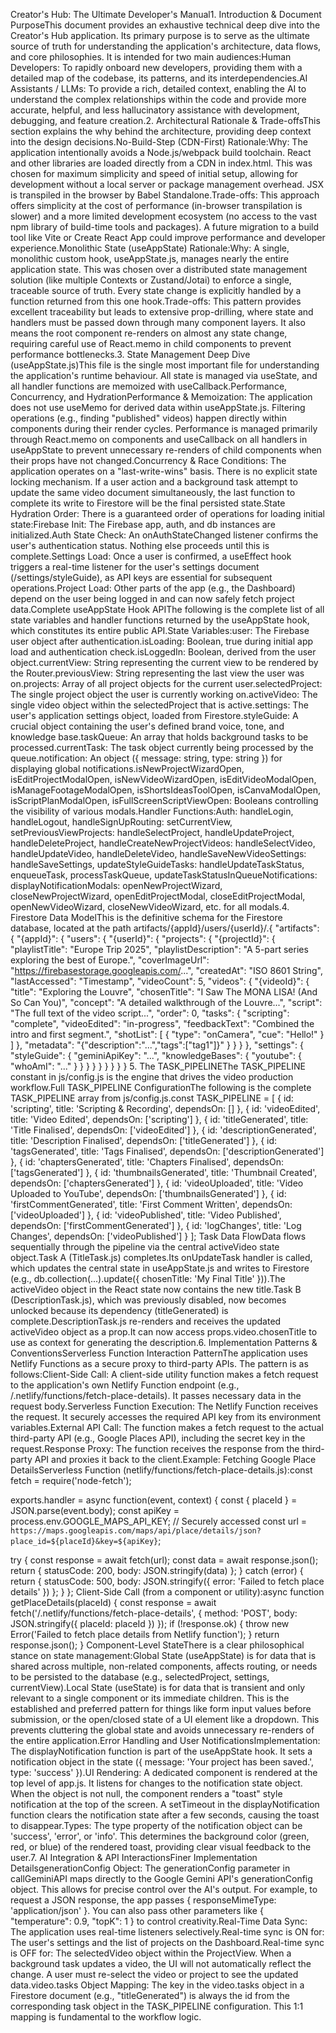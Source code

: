 Creator's Hub: The Ultimate Developer's Manual1. Introduction & Document PurposeThis document provides an exhaustive technical deep dive into the Creator's Hub application. Its primary purpose is to serve as the ultimate source of truth for understanding the application's architecture, data flows, and core philosophies. It is intended for two main audiences:Human Developers: To rapidly onboard new developers, providing them with a detailed map of the codebase, its patterns, and its interdependencies.AI Assistants / LLMs: To provide a rich, detailed context, enabling the AI to understand the complex relationships within the code and provide more accurate, helpful, and less hallucinatory assistance with development, debugging, and feature creation.2. Architectural Rationale & Trade-offsThis section explains the why behind the architecture, providing deep context into the design decisions.No-Build-Step (CDN-First) Rationale:Why: The application intentionally avoids a Node.js/webpack build toolchain. React and other libraries are loaded directly from a CDN in index.html. This was chosen for maximum simplicity and speed of initial setup, allowing for development without a local server or package management overhead. JSX is transpiled in the browser by Babel Standalone.Trade-offs: This approach offers simplicity at the cost of performance (in-browser transpilation is slower) and a more limited development ecosystem (no access to the vast npm library of build-time tools and packages). A future migration to a build tool like Vite or Create React App could improve performance and developer experience.Monolithic State (useAppState) Rationale:Why: A single, monolithic custom hook, useAppState.js, manages nearly the entire application state. This was chosen over a distributed state management solution (like multiple Contexts or Zustand/Jotai) to enforce a single, traceable source of truth. Every state change is explicitly handled by a function returned from this one hook.Trade-offs: This pattern provides excellent traceability but leads to extensive prop-drilling, where state and handlers must be passed down through many component layers. It also means the root <App> component re-renders on almost any state change, requiring careful use of React.memo in child components to prevent performance bottlenecks.3. State Management Deep Dive (useAppState.js)This file is the single most important file for understanding the application's runtime behaviour. All state is managed via useState, and all handler functions are memoized with useCallback.Performance, Concurrency, and HydrationPerformance & Memoization: The application does not use useMemo for derived data within useAppState.js. Filtering operations (e.g., finding "published" videos) happen directly within components during their render cycles. Performance is managed primarily through React.memo on components and useCallback on all handlers in useAppState to prevent unnecessary re-renders of child components when their props have not changed.Concurrency & Race Conditions: The application operates on a "last-write-wins" basis. There is no explicit state locking mechanism. If a user action and a background task attempt to update the same video document simultaneously, the last function to complete its write to Firestore will be the final persisted state.State Hydration Order: There is a guaranteed order of operations for loading initial state:Firebase Init: The Firebase app, auth, and db instances are initialized.Auth State Check: An onAuthStateChanged listener confirms the user's authentication status. Nothing else proceeds until this is complete.Settings Load: Once a user is confirmed, a useEffect hook triggers a real-time listener for the user's settings document (/settings/styleGuide), as API keys are essential for subsequent operations.Project Load: Other parts of the app (e.g., the Dashboard) depend on the user being logged in and can now safely fetch project data.Complete useAppState Hook APIThe following is the complete list of all state variables and handler functions returned by the useAppState hook, which constitutes its entire public API.State Variables:user: The Firebase user object after authentication.isLoading: Boolean, true during initial app load and authentication check.isLoggedIn: Boolean, derived from the user object.currentView: String representing the current view to be rendered by the Router.previousView: String representing the last view the user was on.projects: Array of all project objects for the current user.selectedProject: The single project object the user is currently working on.activeVideo: The single video object within the selectedProject that is active.settings: The user's application settings object, loaded from Firestore.styleGuide: A crucial object containing the user's defined brand voice, tone, and knowledge base.taskQueue: An array that holds background tasks to be processed.currentTask: The task object currently being processed by the queue.notification: An object ({ message: string, type: string }) for displaying global notifications.isNewProjectWizardOpen, isEditProjectModalOpen, isNewVideoWizardOpen, isEditVideoModalOpen, isManageFootageModalOpen, isShortsIdeasToolOpen, isCanvaModalOpen, isScriptPlanModalOpen, isFullScreenScriptViewOpen: Booleans controlling the visibility of various modals.Handler Functions:Auth: handleLogin, handleLogout, handleSignUpRouting: setCurrentView, setPreviousViewProjects: handleSelectProject, handleUpdateProject, handleDeleteProject, handleCreateNewProjectVideos: handleSelectVideo, handleUpdateVideo, handleDeleteVideo, handleSaveNewVideoSettings: handleSaveSettings, updateStyleGuideTasks: handleUpdateTaskStatus, enqueueTask, processTaskQueue, updateTaskStatusInQueueNotifications: displayNotificationModals: openNewProjectWizard, closeNewProjectWizard, openEditProjectModal, closeEditProjectModal, openNewVideoWizard, closeNewVideoWizard, etc. for all modals.4. Firestore Data ModelThis is the definitive schema for the Firestore database, located at the path artifacts/{appId}/users/{userId}/.{
  "artifacts": {
    "{appId}": {
      "users": {
        "{userId}": {
          "projects": {
            "{projectId}": {
              "playlistTitle": "Europe Trip 2025",
              "playlistDescription": "A 5-part series exploring the best of Europe.",
              "coverImageUrl": "https://firebasestorage.googleapis.com/...",
              "createdAt": "ISO 8601 String",
              "lastAccessed": "Timestamp",
              "videoCount": 5,
              "videos": {
                "{videoId}": {
                  "title": "Exploring the Louvre",
                  "chosenTitle": "I Saw The MONA LISA! (And So Can You)",
                  "concept": "A detailed walkthrough of the Louvre...",
                  "script": "The full text of the video script...",
                  "order": 0,
                  "tasks": {
                    "scripting": "complete",
                    "videoEdited": "in-progress",
                    "feedbackText": "Combined the intro and first segment.",
                    "shotList": [ { "type": "onCamera", "cue": "Hello!" } ]
                  },
                  "metadata": "{\"description\":\"...\",\"tags\":[\"tag1\"]}"
                }
              }
            }
          },
          "settings": {
            "styleGuide": {
              "geminiApiKey": "...",
              "knowledgeBases": { "youtube": { "whoAmI": "..." } }
            }
          }
        }
      }
    }
  }
}
5. The TASK_PIPELINEThe TASK_PIPELINE constant in js/config.js is the engine that drives the video production workflow.Full TASK_PIPELINE ConfigurationThe following is the complete TASK_PIPELINE array from js/config.js.const TASK_PIPELINE = [
    { id: 'scripting', title: 'Scripting & Recording', dependsOn: [] },
    { id: 'videoEdited', title: 'Video Edited', dependsOn: ['scripting'] },
    { id: 'titleGenerated', title: 'Title Finalised', dependsOn: ['videoEdited'] },
    { id: 'descriptionGenerated', title: 'Description Finalised', dependsOn: ['titleGenerated'] },
    { id: 'tagsGenerated', title: 'Tags Finalised', dependsOn: ['descriptionGenerated'] },
    { id: 'chaptersGenerated', title: 'Chapters Finalised', dependsOn: ['tagsGenerated'] },
    { id: 'thumbnailsGenerated', title: 'Thumbnail Created', dependsOn: ['chaptersGenerated'] },
    { id: 'videoUploaded', title: 'Video Uploaded to YouTube', dependsOn: ['thumbnailsGenerated'] },
    { id: 'firstCommentGenerated', title: 'First Comment Written', dependsOn: ['videoUploaded'] },
    { id: 'videoPublished', title: 'Video Published', dependsOn: ['firstCommentGenerated'] },
    { id: 'logChanges', title: 'Log Changes', dependsOn: ['videoPublished'] }
];
Task Data FlowData flows sequentially through the pipeline via the central activeVideo state object.Task A (TitleTask.js) completes.Its onUpdateTask handler is called, which updates the central state in useAppState.js and writes to Firestore (e.g., db.collection(...).update({ chosenTitle: 'My Final Title' })).The activeVideo object in the React state now contains the new title.Task B (DescriptionTask.js), which was previously disabled, now becomes unlocked because its dependency (titleGenerated) is complete.DescriptionTask.js re-renders and receives the updated activeVideo object as a prop.It can now access props.video.chosenTitle to use as context for generating the description.6. Implementation Patterns & ConventionsServerless Function Interaction PatternThe application uses Netlify Functions as a secure proxy to third-party APIs. The pattern is as follows:Client-Side Call: A client-side utility function makes a fetch request to the application's own Netlify Function endpoint (e.g., /.netlify/functions/fetch-place-details). It passes necessary data in the request body.Serverless Function Execution: The Netlify Function receives the request. It securely accesses the required API key from its environment variables.External API Call: The function makes a fetch request to the actual third-party API (e.g., Google Places API), including the secret key in the request.Response Proxy: The function receives the response from the third-party API and proxies it back to the client.Example: Fetching Google Place DetailsServerless Function (netlify/functions/fetch-place-details.js):const fetch = require('node-fetch');

exports.handler = async function(event, context) {
  const { placeId } = JSON.parse(event.body);
  const apiKey = process.env.GOOGLE_MAPS_API_KEY; // Securely accessed
  const url = `https://maps.googleapis.com/maps/api/place/details/json?place_id=${placeId}&key=${apiKey}`;

  try {
    const response = await fetch(url);
    const data = await response.json();
    return { statusCode: 200, body: JSON.stringify(data) };
  } catch (error) {
    return { statusCode: 500, body: JSON.stringify({ error: 'Failed to fetch place details' }) };
  }
};
Client-Side Call (from a component or utility):async function getPlaceDetails(placeId) {
  const response = await fetch('/.netlify/functions/fetch-place-details', {
    method: 'POST',
    body: JSON.stringify({ placeId: placeId })
  });
  if (!response.ok) {
    throw new Error('Failed to fetch place details from Netlify function');
  }
  return response.json();
}
Component-Level StateThere is a clear philosophical stance on state management:Global State (useAppState) is for data that is shared across multiple, non-related components, affects routing, or needs to be persisted to the database (e.g., selectedProject, settings, currentView).Local State (useState) is for data that is transient and only relevant to a single component or its immediate children. This is the established and preferred pattern for things like form input values before submission, or the open/closed state of a UI element like a dropdown. This prevents cluttering the global state and avoids unnecessary re-renders of the entire application.Error Handling and User NotificationsImplementation: The displayNotification function is part of the useAppState hook. It sets a notification object in the state ({ message: 'Your project has been saved.', type: 'success' }).UI Rendering: A dedicated <Notification> component is rendered at the top level of app.js. It listens for changes to the notification state object. When the object is not null, the component renders a "toast" style notification at the top of the screen. A setTimeout in the displayNotification function clears the notification state after a few seconds, causing the toast to disappear.Types: The type property of the notification object can be 'success', 'error', or 'info'. This determines the background color (green, red, or blue) of the rendered toast, providing clear visual feedback to the user.7. AI Integration & API InteractionsFiner Implementation DetailsgenerationConfig Object: The generationConfig parameter in callGeminiAPI maps directly to the Google Gemini API's generationConfig object. This allows for precise control over the AI's output. For example, to request a JSON response, the app passes { responseMimeType: 'application/json' }. You can also pass other parameters like { "temperature": 0.9, "topK": 1 } to control creativity.Real-Time Data Sync: The application uses real-time listeners selectively.Real-time sync is ON for: The user's settings and the list of projects on the Dashboard.Real-time sync is OFF for: The selectedVideo object within the ProjectView. When a background task updates a video, the UI will not automatically reflect the change. A user must re-select the video or project to see the updated data.video.tasks Object Mapping: The key in the video.tasks object in a Firestore document (e.g., "titleGenerated") is always the id from the corresponding task object in the TASK_PIPELINE configuration. This 1:1 mapping is fundamental to the workflow logic.
